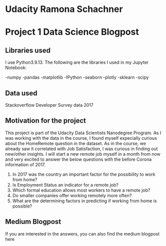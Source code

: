 # Udacity Ramona Schachner
# Project 1 Data Science Blogpost
## Libraries used
I use Python3.9.13. The following are the libraries I used in my Jupyter Notebook:

-numpy 
-pandas 
-matplotlib
-IPython
-seaborn
-plotly
-sklearn
-scipy 

## Data used
Stackoverflow Developer Survey data 2017
## Motivation for the project
This project is part of the Udacity Data Scientists Nanodegree Program. As I was working with the data in the course, I found myself expecially curious about the HomeRemote question in the dataset. As in the course, we already saw it correlated with Job Satisfaction, I was curious in finding out new/other insights. 
I will start a new remote job myself in a month from now and very excited to answer the below questions with the before Corona information of 2017. 

1) In 2017 was the country an important factor for the possibility to work from home?
2) Is Employment Status an indicator for a remote job?
3) Which formal education allows most workers to have a remote job?
4) Do smaller companies offer working remotely more often?
5) What are the determining factors in predicting if working from home is possible?

## Medium Blogpost
If you are interested in the answers, you can also find the medium blogpost here 

